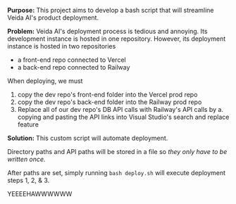 **Purpose:**
This project aims to develop a bash script that will streamline Veida AI's product deployment.

**Problem:**
Veida AI's deployment process is tedious and annoying. 
Its development instance is hosted in one repository. However, its deployment instance is hosted in two repositories
- a front-end repo connected to Vercel
- a back-end repo connected to Railway

When deploying, we must 
1. copy the dev repo's front-end folder into the Vercel prod repo
2. copy the dev repo's back-end folder into the Railway prod repo
3. Replace all of our dev repo's DB API calls with Railway's API calls by 
    a. copying and pasting the API links into Visual Studio's search and replace feature

**Solution:**
This custom script will automate deployment.

Directory paths and API paths will be stored in a file so *they only have to be written once.*

After paths are set, simply running `bash deploy.sh` will execute deployment steps 1, 2, & 3.

YEEEEHAWWWWWW